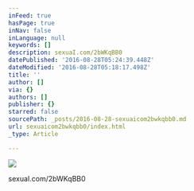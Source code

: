 ```yaml
---
inFeed: true
hasPage: true
inNav: false
inLanguage: null
keywords: []
description: sexuaI.com/2bWKqBB0
datePublished: '2016-08-28T05:24:39.448Z'
dateModified: '2016-08-28T05:18:17.498Z'
title: ''
author: []
via: {}
authors: []
publisher: {}
starred: false
sourcePath: _posts/2016-08-28-sexuaicom2bwkqbb0.md
url: sexuaicom2bwkqbb0/index.html
_type: Article

---
```

![](https://the-grid-user-content.s3-us-west-2.amazonaws.com/0522fc59-ea42-4225-bd3f-57fd02a758ba.jpg)

sexuaI.com/2bWKqBB0